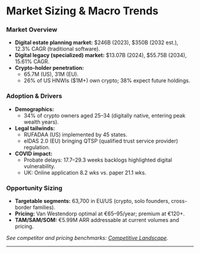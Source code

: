 # Market Sizing & Macro Trends

### Market Overview

- **Digital estate planning market:** $246B (2023), $350B (2032 est.), 12.3% CAGR (traditional software).
- **Digital legacy (specialized) market:** $13.07B (2024), $55.75B (2034), 15.61% CAGR.
- **Crypto-holder penetration:** 
  - 65.7M (US), 31M (EU).
  - 26% of US HNWIs ($1M+) own crypto; 38% expect future holdings.

### Adoption & Drivers

- **Demographics:** 
  - 34% of crypto owners aged 25–34 (digitally native, entering peak wealth years).
- **Legal tailwinds:** 
  - RUFADAA (US) implemented by 45 states.
  - eIDAS 2.0 (EU) bringing QTSP (qualified trust service provider) regulation.
- **COVID impact:** 
  - Probate delays: 17.7–29.3 weeks backlogs highlighted digital vulnerability.
  - UK: Online application 8.2 wks vs. paper 21.1 wks.

### Opportunity Sizing

- **Targetable segments:** 63,700 in EU/US (crypto, solo founders, cross-border families).
- **Pricing:** Van Westendorp optimal at €65–95/year; premium at €120+.
- **TAM/SAM/SOM:** €5.99M ARR addressable at current volumes and pricing.

_See competitor and pricing benchmarks: [Competitive Landscape](Competitive_Landscape.md)._

---
